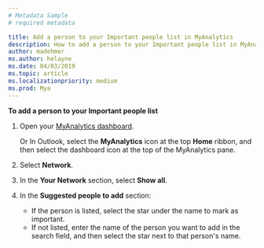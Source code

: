 ```yaml
---
# Metadata Sample
# required metadata

title: Add a person to your Important people list in MyAnalytics
description: How to add a person to your Important people list in MyAnalytics 
author: madehmer
ms.author: helayne
ms.date: 04/03/2019
ms.topic: article
ms.localizationpriority: medium 
ms.prod: Mya
---
```


**To add a person to your Important people list**

1. Open your [MyAnalytics dashboard](https://myanalytics.microsoft.com).

   Or In Outlook, select the **MyAnalytics** icon at the top **Home** ribbon, and then select the dashboard icon at the top of the MyAnalytics pane.

2. Select **Network**.
3. In the **Your Network** section, select **Show all**.
4. In the **Suggested people to add** section:

   * If the person is listed, select the star under the name to mark as important.
   * If not listed, enter the name of the person you want to add in the search field, and then select the star next to that person's name.